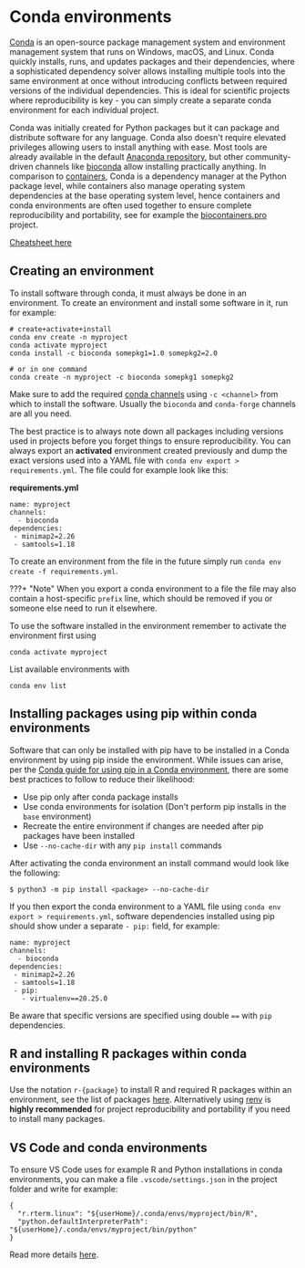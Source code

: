 # Conda environments
[Conda](https://docs.conda.io/projects/conda/en/latest/) is an open-source package management system and environment management system that runs on Windows, macOS, and Linux. Conda quickly installs, runs, and updates packages and their dependencies, where a sophisticated dependency solver allows installing multiple tools into the same environment at once without introducing conflicts between required versions of the individual dependencies. This is ideal for scientific projects where reproducibility is key - you can simply create a separate conda environment for each individual project.

Conda was initially created for Python packages but it can package and distribute software for any language. Conda also doesn't require elevated privileges allowing users to install anything with ease. Most tools are already available in the default [Anaconda repository](https://anaconda.cloud/package-categories), but other community-driven channels like [bioconda](https://bioconda.github.io/) allow installing practically anything. In comparison to [containers](containers.md), Conda is a dependency manager at the Python package level, while containers also manage operating system dependencies at the base operating system level, hence containers and conda environments are often used together to ensure complete reproducibility and portability, see for example the [biocontainers.pro](https://biocontainers.pro/) project.

[Cheatsheet here](https://docs.conda.io/projects/conda/en/latest/_downloads/843d9e0198f2a193a3484886fa28163c/conda-cheatsheet.pdf)

## Creating an environment
To install software through conda, it must always be done in an environment. To create an environment and install some software in it, run for example:

```
# create+activate+install
conda env create -n myproject
conda activate myproject
conda install -c bioconda somepkg1=1.0 somepkg2=2.0

# or in one command
conda create -n myproject -c bioconda somepkg1 somepkg2
```

Make sure to add the required [conda channels](https://docs.anaconda.com/psm-cloud/channels/) using `-c <channel>` from which to install the software. Usually the `bioconda` and `conda-forge` channels are all you need.

The best practice is to always note down all packages including versions used in projects before you forget things to ensure reproducibility. You can always export an **activated** environment created previously and dump the exact versions used into a YAML file with `conda env export > requirements.yml`. The file could for example look like this:

**requirements.yml**
```
name: myproject
channels:
  - bioconda
dependencies:
 - minimap2=2.26
 - samtools=1.18
```

To create an environment from the file in the future simply run `conda env create -f requirements.yml`.

???+ "Note"
      When you export a conda environment to a file the file may also contain a host-specific `prefix` line, which should be removed if you or someone else need to run it elsewhere.

To use the software installed in the environment remember to activate the environment first using
```
conda activate myproject
```

List available environments with
```
conda env list
```

## Installing packages using pip within conda environments
Software that can only be installed with pip have to be installed in a Conda environment by using pip inside the environment. While issues can arise, per the [Conda guide for using pip in a Conda environment](https://www.anaconda.com/blog/using-pip-in-a-conda-environment), there are some best practices to follow to reduce their likelihood:

 - Use pip only after conda package installs
 - Use conda environments for isolation (Don't perform pip installs in the `base` environment)
 - Recreate the entire environment if changes are needed after pip packages have been installed
 - Use `--no-cache-dir` with any `pip install` commands

After activating the conda environment an install command would look like the following:
```
$ python3 -m pip install <package> --no-cache-dir
```

If you then export the conda environment to a YAML file using `conda env export > requirements.yml`, software dependencies installed using pip should show under a separate `- pip:` field, for example:
```
name: myproject
channels:
  - bioconda
dependencies:
 - minimap2=2.26
 - samtools=1.18
 - pip:
   - virtualenv==20.25.0
```

Be aware that specific versions are specified using double `==` with `pip` dependencies.

## R and installing R packages within conda environments
Use the notation `r-{package}` to install R and required R packages within an environment, see the list of packages [here](https://anaconda.org/r/repo?sort=_name&sort_order=asc). Alternatively using [renv](https://rstudio.github.io/renv/articles/renv.html) is **highly recommended** for project reproducibility and portability if you need to install many packages.

## VS Code and conda environments
To ensure VS Code uses for example R and Python installations in conda environments, you can make a file `.vscode/settings.json` in the project folder and write for example:
```shell
{
  "r.rterm.linux": "${userHome}/.conda/envs/myproject/bin/R",
  "python.defaultInterpreterPath": "${userHome}/.conda/envs/myproject/bin/python"
}
```

Read more details [here](https://code.visualstudio.com/docs/python/environments).
